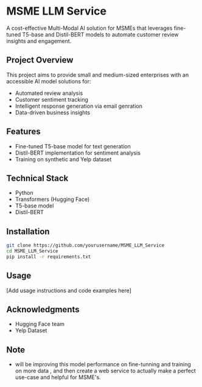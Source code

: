 # MSME LLM Service

A cost-effective Multi-Modal AI solution for MSMEs that leverages fine-tuned T5-base and Distil-BERT models to automate customer review insights and engagement.

##  Project Overview

This project aims to provide small and medium-sized enterprises with an accessible AI model solutions for:
- Automated review analysis
- Customer sentiment tracking
- Intelligent response generation via email genration
- Data-driven business insights

##  Features

- Fine-tuned T5-base model for text generation
- Distil-BERT implementation for sentiment analysis
- Training on synthetic and Yelp dataset


##  Technical Stack

- Python
- Transformers (Hugging Face)
- T5-base model
- Distil-BERT

##  Installation

```bash
git clone https://github.com/yourusername/MSME_LLM_Service
cd MSME_LLM_Service
pip install -r requirements.txt
```

##  Usage

[Add usage instructions and code examples here]


##  Acknowledgments

- Hugging Face team
- Yelp Dataset

 ##  Note

 - will be improving this model performance on fine-tunning and training on more data , and then create a web service to actually make a perfect use-case and helpful for MSME's.
